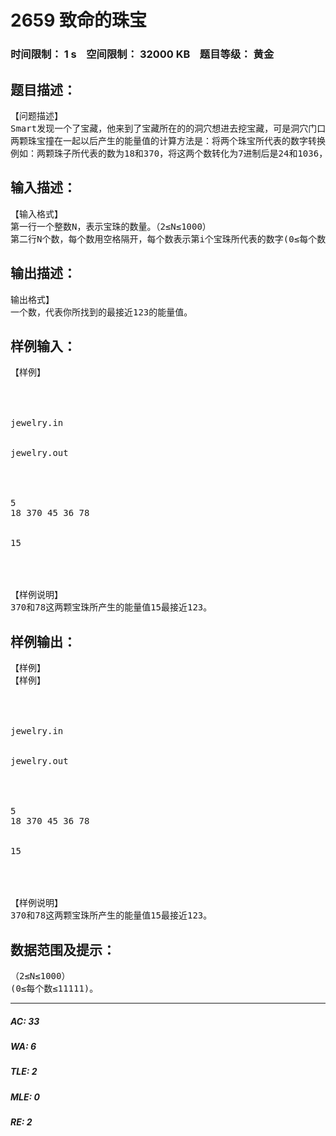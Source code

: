 # 2659 致命的珠宝   
### 时间限制： 1 s&nbsp;&nbsp;&nbsp;&nbsp;空间限制： 32000 KB&nbsp;&nbsp;&nbsp;&nbsp;题目等级： 黄金  
## 题目描述：  

<pre>
【问题描述】
Smart发现一个了宝藏，他来到了宝藏所在的的洞穴想进去挖宝藏，可是洞穴门口却有着险恶的机关。门上有着N个宝珠，每个宝珠都有一个数字。传说，只要宝珠里的两颗珠撞在一起后就会发出奇异的光彩，但发出的光彩有可能是致命的，也有可能是打开前进之路的钥匙。Smart询问老者后，得知要想打开这扇门，就得找出两颗珠宝，使这两颗珠宝撞在一起后产生的能量值最接近123。
两颗珠宝撞在一起以后产生的能量值的计算方法是：将两个珠宝所代表的数字转换为7进制的数后，一一对照这两个七进制数的每一位，若相同，则结果为0否则为1。
例如：两颗珠子所代表的数为18和370，将这两个数转化为7进制后是24和1036，对于高位不足的数，采取高位添‘0'的方法，即两个数为0024，1036。最后得到的能量值C为1011，再将C当作二进制数转换为十进制数。那么转换后的C就为这两个珠撞在一起以后所产生的能量值。
</pre>
  
  
## 输入描述：  

<pre>
【输入格式】
第一行一个整数N，表示宝珠的数量。（2≤N≤1000）
第二行N个数，每个数用空格隔开，每个数表示第i个宝珠所代表的数字(0≤每个数≤11111)。
</pre>
  
  
## 输出描述：  

<pre>
输出格式】
一个数，代表你所找到的最接近123的能量值。
</pre>
  
  
## 样例输入：  

<pre>
【样例】




jewelry.in


jewelry.out




5
18 370 45 36 78


15




【样例说明】
370和78这两颗宝珠所产生的能量值15最接近123。
</pre>
  
  
## 样例输出：  

<pre>
【样例】
【样例】




jewelry.in


jewelry.out




5
18 370 45 36 78


15




【样例说明】
370和78这两颗宝珠所产生的能量值15最接近123。
</pre>
  
  
## 数据范围及提示：  

<pre>
（2≤N≤1000）
(0≤每个数≤11111)。
</pre>
  
  
***  

##### AC: 33  
##### WA: 6  
##### TLE: 2  
##### MLE: 0  
##### RE: 2  
